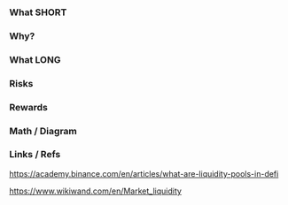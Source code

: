 ### What SHORT

### Why?

### What LONG

### Risks

### Rewards

### Math / Diagram

### Links / Refs
https://academy.binance.com/en/articles/what-are-liquidity-pools-in-defi

https://www.wikiwand.com/en/Market_liquidity